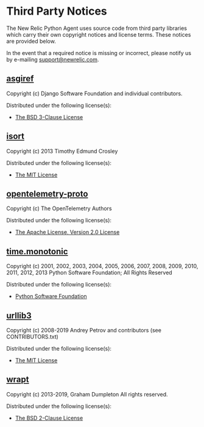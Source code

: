 # Third Party Notices

The New Relic Python Agent uses source code from third party libraries which carry
their own copyright notices and license terms. These notices are provided
below.

In the event that a required notice is missing or incorrect, please notify us
by e-mailing [support@newrelic.com](mailto:support@newrelic.com).


## [asgiref](https://pypi.org/project/asgiref/)

Copyright (c) Django Software Foundation and individual contributors.

Distributed under the following license(s):

* [The BSD 3-Clause License](https://opensource.org/licenses/BSD-3-Clause)


## [isort](https://pypi.org/project/isort)

Copyright (c) 2013 Timothy Edmund Crosley

Distributed under the following license(s):

* [The MIT License](http://opensource.org/licenses/MIT)


## [opentelemetry-proto](https://pypi.org/project/opentelemetry-proto)

Copyright (c) The OpenTelemetry Authors

Distributed under the following license(s):

* [The Apache License, Version 2.0 License](https://opensource.org/license/apache-2-0/)


## [time.monotonic](newrelic/common/_monotonic.c)

Copyright (c) 2001, 2002, 2003, 2004, 2005, 2006, 2007, 2008, 2009, 2010, 2011, 2012, 2013 Python Software Foundation; All Rights Reserved

Distributed under the following license(s):

* [Python Software Foundation](https://docs.python.org/3/license.html)


## [urllib3](https://pypi.org/project/urllib3)

Copyright (c) 2008-2019 Andrey Petrov and contributors (see CONTRIBUTORS.txt)

Distributed under the following license(s):

* [The MIT License](http://opensource.org/licenses/MIT)


## [wrapt](https://pypi.org/project/wrapt)

Copyright (c) 2013-2019, Graham Dumpleton
All rights reserved.

Distributed under the following license(s):

* [The BSD 2-Clause License](http://opensource.org/licenses/BSD-2-Clause)

